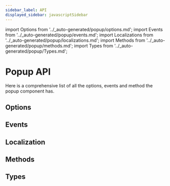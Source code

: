 ```yaml
---
sidebar_label: API
displayed_sidebar: javascriptSidebar
---
```


import Options from '../_auto-generated/popup/options.md';
import Events from '../_auto-generated/popup/events.md';
import Localizations from '../_auto-generated/popup/localizations.md';
import Methods from '../_auto-generated/popup/methods.md';
import Types from '../_auto-generated/popup/Types.md';

# Popup API

Here is a comprehensive list of all the options, events and method the popup component has.


<div className="option-list">

## Options

<Options />

## Events

<Events />

## Localization

<Localizations />

## Methods

<Methods />

## Types

<Types />

</div>